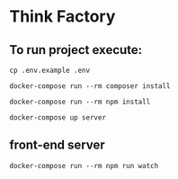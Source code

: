 # Think Factory

## To run project execute:

    cp .env.example .env

    docker-compose run --rm composer install

    docker-compose run --rm npm install

    docker-compose up server

## front-end server

    docker-compose run --rm npm run watch
